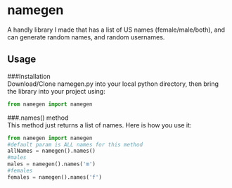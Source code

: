 # namegen  
A handly library I made that has a list of US names (female/male/both), and can generate random names, and random usernames.  
  
## Usage  
###Installation  
Download/Clone namegen.py into your local python directory, then bring the library into your project using:  
```python
from namegen import namegen
```  
###.names() method  
This method just returns a list of names. Here is how you use it:
```python
from namegen import namegen
#default param is ALL names for this method
allNames = namegen().names()
#males
males = namegen().names('m')
#females
females = namegen().names('f')
```


